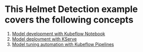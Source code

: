 # This Helmet Detection example covers the following concepts

1. [Model development with Kubeflow Notebook](https://github.com/vmware/vSphere-machine-learning-extension/tree/main/examples/helmet_object_detection/notebook)
2. [Model deployment with KServe](https://github.com/vmware/vSphere-machine-learning-extension/tree/main/examples/helmet_object_detection/kserve)
3. [Model tuning automation with Kubeflow Pipelines](https://github.com/vmware/vSphere-machine-learning-extension/tree/main/examples/helmet_object_detection/pipelines)
